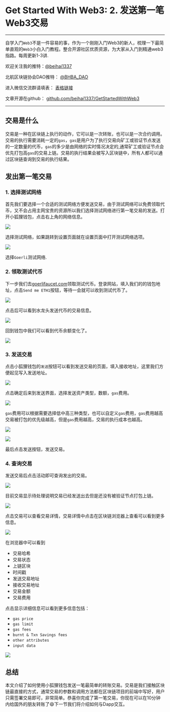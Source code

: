 # Get Started With Web3: 2. 发送第一笔Web3交易

---

自学入门`Web3`不是一件容易的事，作为一个刚刚入门Web3的新人，梳理一下最简单直观的`Web3`小白入门教程。整合开源社区优质资源，为大家从入门到精通web3指路。每周更新1-3讲.

欢迎关注我的推特：[@beihai1337](https://twitter.com/beihai1337)

北航区块链协会DAO推特： [@BHBA_DAO](https://twitter.com/BHBA_DAO)

进入微信交流群请填表： [表格链接](https:)

文章开源在github： [github.com/beihai1337/GetStartedWithWeb3](https://github.com/beihai1337/GetStartedWithWeb3)

---

## 交易是什么

交易是一种在区块链上执行的动作，它可以是一次转账，也可以是一次合约调用。交易的执行需要消耗一定的`gas`，`gas`是用户为了执行交易向矿工或验证节点发送的一定数量的代币，`gas`的多少是由网络的实时情况决定的,通常矿工或验证节点会优先打包高`gas`的交易上链。交易的执行结果会被写入区块链中，所有人都可以通过区块链查询到交易的执行结果。

## 发出第一笔交易

### 1. 选择测试网络

首先我们要选择一个合适的测试网络方便发送交易，由于测试网络可以免费领取代币，又不会占用主网宝贵的资源所以我们选择测试网络进行第一笔交易的发送。打开小狐狸钱包，点击右上角的网络信息。

![](./img/01.jpg)

选择测试网络，如果跳转到设置页面就在设置页面中打开测试网络选项。

![](./img/02.jpg)

选择`Goerli`测试网络.

### 2. 领取测试代币

下一步我们去[goerlifaucet.com](https://goerlifaucet.com/)领取测试代币。登录网站，填入我们的的钱包地址，点击`Send me ETH1`按钮，等待一会就可以收到测试代币了。

![](./img/03.jpg)

点击后可以看到水龙头发送代币的交易信息。

![](./img/04.jpg)

回到钱包中我们可以看到代币余额变化了。

![](./img/05.jpg)

### 3. 发送交易

点击小狐狸钱包的`发送`按钮可以看到发送交易的页面，填入接收地址，这里我们方便起见写入发送地址。

![](./img/07.jpg)

点击确定后来到发送界面，选择发送资产类型，数额，`gas`费用。

![](./img/06.jpg)

`gas`费用可以根据需要选择低中高三种类型，也可以自定义`gas`费用，`gas`费用越高交易被打包的优先级越高，但是`gas`费用越高，交易的执行成本也越高。

![](./img/08.jpg)

![](./img/09.jpg)

最后点击发送按钮，发送交易。

### 4. 查询交易

发送交易后点击活动即可查询发出的交易。

![](./img/10.jpg)

目前交易显示待处理说明交易已经发送出去但是还没有被验证节点打包上链。

![](./img/11.jpg)

点击交易可以查看交易详情，交易详情中点击在区块链浏览器上查看可以看到更多信息。

![](./img/12.jpg)

在浏览器中可以看到
+ 交易哈希
+ 交易状态
+ 上链区块
+ 时间戳
+ 发送交易地址
+ 接收交易地址
+ 交易金额
+ 交易费用

点击显示详细信息可以看到更多信息包括：

+ `gas price`
+ `gas limit`
+ `gas fees`
+ `burnt & Txn Savings fees`
+ `other attributes`
+ `input data`

![](./img/13.jpg)

## 总结
本文介绍了如何使用小狐狸钱包发送一笔最简单的转账交易。交易是我们接触区块链最直接的方式，通常交易的参数和调用方法都在区块链项目的前端中写好，用户只需签署交易即可，非常简单。恭喜你完成了第一笔交易，你现在可以在10分钟内给国外的朋友转账了😄下一节我们将介绍如何与Dapp交互。

